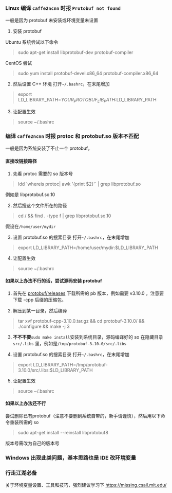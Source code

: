 ### Linux 编译 `caffe2ncnn` 时报 `Protobuf not found`

一般是因为 protobuf 未安装或环境变量未设置

1. 安装 protobuf

Ubuntu 系统尝试以下命令
> sudo apt-get install libprotobuf-dev protobuf-compiler

CentOS 尝试
> sudo yum install protobuf-devel.x86_64 protobuf-compiler.x86_64

2. 然后设置 C++ 环境
打开`~/.bashrc`，在末尾增加
> export LD_LIBRARY_PATH=${YOUR_PROTOBUF_LIB_PATH}:$LD_LIBRARY_PATH

3. 让配置生效
> source ~/.bashrc


### 编译 `caffe2ncnn` 时报 protoc 和 protobuf.so 版本不匹配

一般是因为系统安装了不止一个 protobuf。

#### 直接改链接路径
1. 先看 protoc 需要的 so 版本号
> ldd \`whereis protoc| awk '{print $2}'\` | grep libprotobuf.so

例如是 libprotobuf.so.10

2. 然后搜这个文件所在的路径
> cd / && find . -type f | grep libprotobuf.so.10

假设在`/home/user/mydir`

3. 设置 protobuf.so 的搜索目录
打开`~/.bashrc`，在末尾增加
> export LD_LIBRARY_PATH=/home/user/mydir:$LD_LIBRARY_PATH

4. 让配置生效
> source ~/.bashrc

#### 如果以上办法不行的话，尝试源码安装 protobuf

1. 首先在 [protobuf/releases](https://github.com/protocolbuffers/protobuf/releases/tag/v3.10.0) 下载所需的 pb 版本，例如需要 v3.10.0 。注意要下载 -cpp 后缀的压缩包。

2. 解压到某一目录，然后编译
>  tar xvf protobuf-cpp-3.10.0.tar.gz && cd protobuf-3.10.0/ && ./configure && make -j 3

3. **不不不要**`sudo make install`安装到系统目录，源码编译好的 so 在隐藏目录 `src/.libs` 里，例如是`/tmp/protobuf-3.10.0/src/.libs`

4. 设置 protobuf.so 的搜索目录
打开`~/.bashrc`，在末尾增加
> export LD_LIBRARY_PATH=/tmp/protobuf-3.10.0/src/.libs:$LD_LIBRARY_PATH

5. 让配置生效
> source ~/.bashrc

#### 如果以上办法还不行
尝试删除已有protobuf（注意不要删到系统自带的，新手请谨慎），然后用以下命令重装所需的 so
> sudo apt-get install --reinstall libprotobuf8

版本号需改为自己的版本号

### Windows 出现此类问题，基本思路也是 IDE 改环境变量

### 行走江湖必备
关于环境变量设置、工具和技巧，强烈建议学习下 https://missing.csail.mit.edu/ 
